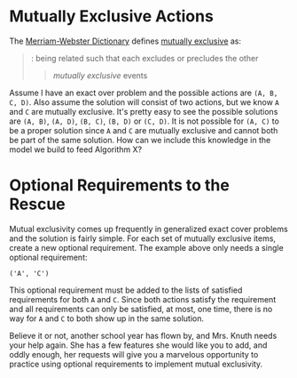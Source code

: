 # Mutually Exclusive Actions

The [Merriam-Webster Dictionary](https://www.merriam-webster.com/) defines [mutually exclusive](https://www.merriam-webster.com/dictionary/mutually%20exclusive) as:

> : being related such that each excludes or precludes the other
>> _mutually exclusive_ events

Assume I have an exact over problem and the possible actions are `(A, B, C, D)`. Also assume the solution will consist of two actions, but we know `A` and `C` are mutually exclusive. It's pretty easy to see the possible solutions are `(A, B)`, `(A, D)`, `(B, C)`, `(B, D)` or `(C, D)`. It is not possible for `(A, C)` to be a proper solution since `A` and `C` are mutually exclusive and cannot both be part of the same solution. How can we include this knowledge in the model we build to feed Algorithm X?

# Optional Requirements to the Rescue

Mutual exclusivity comes up frequently in generalized exact cover problems and the solution is fairly simple. For each set of mutually exclusive items, create a new optional requirement. The example above only needs a single optional requirement:

``` text
('A', 'C')
```

This optional requirement must be added to the lists of satisfied requirements for both `A` and `C`. Since both actions satisfy the requirement and all requirements can only be satisfied, at most, one time, there is no way for `A` and `C` to both show up in the same solution.

Believe it or not, another school year has flown by, and Mrs. Knuth needs your help again. She has a few features she would like you to add, and oddly enough, her requests will give you a marvelous opportunity to practice using optional requirements to implement mutual exclusivity.

